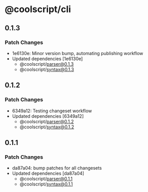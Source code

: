 # @coolscript/cli

## 0.1.3

### Patch Changes

- 1e6130e: Minor version bump, automating publishing workflow
- Updated dependencies [1e6130e]
  - @coolscript/parser@0.1.3
  - @coolscript/syntax@0.1.3

## 0.1.2

### Patch Changes

- 6349a12: Testing changeset workflow
- Updated dependencies [6349a12]
  - @coolscript/parser@0.1.2
  - @coolscript/syntax@0.1.2

## 0.1.1

### Patch Changes

- da87a04: bump patches for all changesets
- Updated dependencies [da87a04]
  - @coolscript/parser@0.1.1
  - @coolscript/syntax@0.1.1
